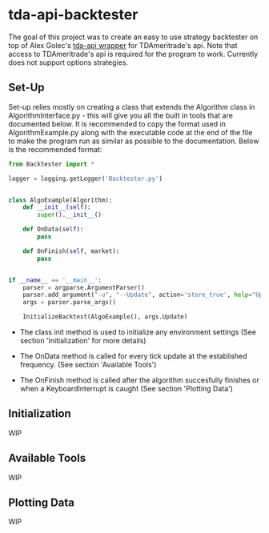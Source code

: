 # tda-api-backtester

The goal of this project was to create an easy to use strategy backtester on top of Alex Golec's [tda-api wrapper](https://tda-api.readthedocs.io/en/latest/) for TDAmeritrade's api. Note that access to TDAmeritrade's api is required for the program to work. Currently does not support options strategies. 

## Set-Up

Set-up relies mostly on creating a class that extends the Algorithm class in AlgorithmInterface.py - this will give you all the built in tools that are documented below. It is recommended to copy the format used in AlgorithmExample.py along with the executable code at the end of the file to make the program run as similar as possible to the documentation. Below is the recommended format:

```python
from Backtester import *

logger = logging.getLogger('Backtester.py')


class AlgoExample(Algorithm):
    def __init__(self):
        super().__init__()

    def OnData(self):
        pass

    def OnFinish(self, market):
        pass


if __name__ == '__main__':
    parser = argparse.ArgumentParser()
    parser.add_argument("-u", "--Update", action='store_true', help="Update CSV Files")
    args = parser.parse_args()

    InitializeBacktest(AlgoExample(), args.Update)
```

- The class init method is used to initialize any environment settings (See section 'Initialization' for more details)

- The OnData method is called for every tick update at the established frequency. (See section 'Available Tools')

- The OnFinish method is called after the algorithm succesfully finishes or when a KeyboardInterrupt is caught (See section 'Plotting Data')


## Initialization

WIP

## Available Tools

WIP

## Plotting Data

WIP
